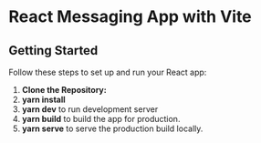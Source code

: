 # React Messaging App with Vite

## Getting Started

Follow these steps to set up and run your React app:

1. **Clone the Repository:**
2. **yarn install**
3. **yarn dev** to run development server
4. **yarn build** to build the app for production.
5. **yarn serve** to serve the production build locally.
